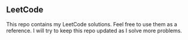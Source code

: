 ## LeetCode

This repo contains my LeetCode solutions. Feel free to use them as a reference. I will try to keep this repo updated as I solve more problems.
